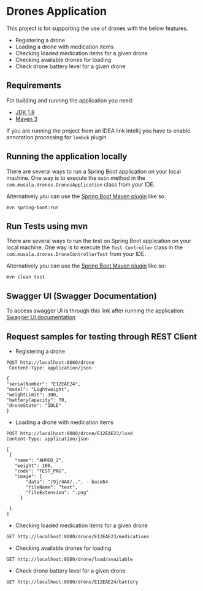 # Drones Application
This project is for supporting the use of drones with the below features.

* Registering a drone
* Loading a drone with medication items
* Checking loaded medication items for a given drone
* Checking available drones for loading
* Check drone battery level for a given drone


## Requirements

For building and running the application you need:

- [JDK 1.8](http://www.oracle.com/technetwork/java/javase/downloads/jdk8-downloads-2133151.html)
- [Maven 3](https://maven.apache.org)

If you are running the project from an IDEA link intellij you have to enable annotation processing for `lombok` plugin

## Running the application locally

There are several ways to run a Spring Boot application on your local machine. One way is to execute the `main` method in the `com.musala.drones.DronesApplication` class from your IDE.

Alternatively you can use the [Spring Boot Maven plugin](https://docs.spring.io/spring-boot/docs/current/reference/html/build-tool-plugins-maven-plugin.html) like so:

```shell
mvn spring-boot:run
```

## Run Tests using mvn

There are several ways to run the test on Spring Boot application on your local machine. One way is to execute the `Test Controller` class in the `com.musala.drones.DroneControllerTest` from your IDE.

Alternatively you can use the [Spring Boot Maven plugin](https://docs.spring.io/spring-boot/docs/current/reference/html/build-tool-plugins-maven-plugin.html) like so:

```shell
mvn clean test
```
## Swagger UI (Swagger Documentation)

To access swagger UI is through this link after running the application:
[Swagger UI documentation](http://localhost:8080/swagger-ui/index.html)



## Request samples for testing through REST Client

* Registering a drone
 ``` 
POST http://localhost:8080/drone
  Content-Type: application/json

{
"serialNumber": "E12EAE24",
"model": "Lightweight",
"weightLimit": 300,
"batteryCapacity": 70,
"droneState": "IDLE"
}
```

* Loading a drone with medication items
 ``` 
POST http://localhost:8080/drone/E12EAE23/load
Content-Type: application/json

[
  {
    "name": "AHMED_2",
    "weight": 100,
    "code": "TEST_PNG",
    "image": {
        "data": "/9j/4AA/..", --base64
        "fileName": "test",
        "fileExtension": ".png"
      }

  }
]
```

* Checking loaded medication items for a given drone
 ```
GET http://localhost:8080/drone/E12EAE23/medications
```

* Checking available drones for loading
 ```
GET http://localhost:8080/drone/load/available
```

* Check drone battery level for a given drone
 ```
GET http://localhost:8080/drone/E12EAE24/battery
```
